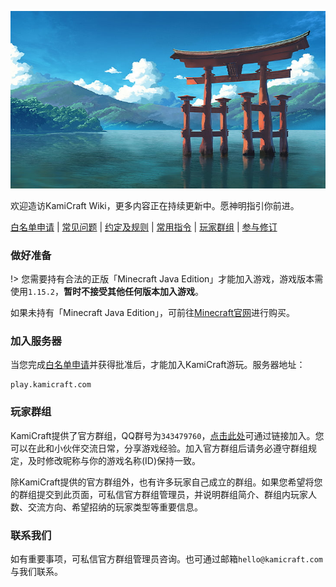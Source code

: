 ![KamiCraft](./assets/images/tutorials/big-torii.jpg)

欢迎造访KamiCraft Wiki，更多内容正在持续更新中。愿神明指引你前进。

[白名单申请](tutorials/whitelist) | [常见问题](tutorials/faq) | [约定及规则](tutorials/rules) | [常用指令](tips/commands) | [玩家群组](community/groups) | [参与修订](community/maintain)

### 做好准备

!> 您需要持有合法的正版「Minecraft Java Edition」才能加入游戏，游戏版本需使用`1.15.2`，**暂时不接受其他任何版本加入游戏**。

如果未持有「Minecraft Java Edition」，可前往[Minecraft官网](https://www.minecraft.net/zh-hans/store/minecraft-java-edition/)进行购买。

### 加入服务器

当您完成[白名单申请](tutorials/whitelist)并获得批准后，才能加入KamiCraft游玩。服务器地址：

    play.kamicraft.com

### 玩家群组

KamiCraft提供了官方群组，QQ群号为`343479760`，[点击此处](//shang.qq.com/wpa/qunwpa?idkey=3824c887c5fee818dd2c3370a6e14787bb21e3236d65e223c8041f5ee5d76f9e)可通过链接加入。您可以在此和小伙伴交流日常，分享游戏经验。加入官方群组后请务必遵守群组规定，及时修改昵称与你的游戏名称(ID)保持一致。

除KamiCraft提供的官方群组外，也有许多玩家自己成立的群组。如果您希望将您的群组提交到此页面，可私信官方群组管理员，并说明群组简介、群组内玩家人数、交流方向、希望招纳的玩家类型等重要信息。

### 联系我们

如有重要事项，可私信官方群组管理员咨询。也可通过邮箱`hello@kamicraft.com`与我们联系。